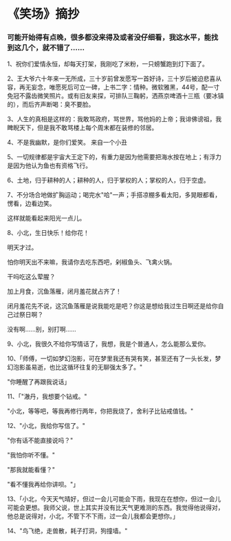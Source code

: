 # 《笑场》摘抄

### 可能开始得有点晚，很多都没来得及或者没仔细看，我这水平，能找到这几个，就不错了......

1、祝你们爱情永恒，却每天打架，我刚吃了米粉，一只螃蟹跑到灯下面了。

2、王大爷六十年来一无所成，三十岁前曾发愿写一首好诗，三十岁后被迫悲喜从容，再无妄念，唯愿死后可立一碑，上书二字：情种。微软雅黑，44号，配一寸免冠不露齿微笑照片。或有旧友来探，可排队三鞠躬，洒燕京啤酒十三瓶（要冰镇的），而后齐声断喝：臭不要脸。

3、人生的真相是这样的：我敢骂政府，骂世界，骂他妈的上帝；我诽佛谤祖，我睥睨天下，但是我不敢骂楼上每个周末都在装修的邻居。

4、不是我幽默，是你们爱笑。 来自一个小丑

5、一切规律都是宇宙大王定下的，有重力是因为他需要把海水按在地上；有浮力是因为他认为鱼也有资格飞行。

6、土地，归于耕种的人；耕种的人，归于掌权的人；掌权的人，归于空虚。

7、不分场合地做扩胸运动；喝完水"哈"一声；手搭凉棚多看太阳，多晃眼都看，愣看，边看边笑。

这样就能看起来阳光一点儿。

8、小北，生日快乐！给你花！

明天才过。

怕你明天出不来嘛，我请你去吃东西吧，剁椒鱼头、飞禽火锅。

干吗吃这么荤腥？

加上月食，沉鱼落雁，闭月羞花就占齐了！

闭月羞花先不说，这沉鱼落雁是说我能吃是吧？你这是想给我过生日啊还是给你自己过祭日啊？

没有啊......别，别打啊......

9、小北，我很久不给你写情话了，我想，我是个普通人，怎么能那么爱你。

10、「师傅，一切如梦幻泡影，可在梦里我还有哭有笑，甚至还有了一头长发，梦幻泡影虽易逝，也比这循环往复的无聊强太多了。"

"你睡醒了再跟我说话」

11、「"澈丹，我想要个钻戒。"

"小北，等等吧，等我再修行两年，你把我烧了，舍利子比钻戒值钱。"

12、"小北，我给你写信了。"

"你有话不能直接说吗？"

"我怕你听不懂。"

"那我就能看懂？"

"看不懂我再给你讲呗。"」

13、「小北，今天天气晴好，但过一会儿可能会下雨，我现在在想你，但过一会儿可能会更想。我师父说，世上其实并没有比天气更难测的东西。我觉得他说得对，他总是说得对，小北，不管下不下雨，过一会儿我都会更想你。」

14、"鸟飞绝，走兽散，耗子打洞，狗撞墙。"

